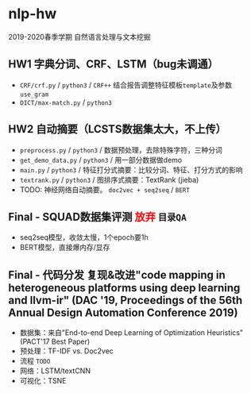# nlp-hw
2019-2020春季学期 自然语言处理与文本挖掘

## HW1  字典分词、CRF、LSTM（bug未调通）
 + `CRF/crf.py`  /   `python3`  /  `CRF++` 结合报告调整特征模板`template`及参数`use_gram`
 + `DICT/max-match.py`  /  `python3` 

## HW2  自动摘要（LCSTS数据集太大，不上传）
 + `preprocess.py` / `python3` /   数据预处理，去除特殊字符，三种分词
 + `get_demo_data.py`  /   `python3`  /  用一部分数据做demo
 + `main.py`  /  `python3`  /  特征打分式摘要：比较分词、特征、打分方式的影响
 + `textrank.py` / `python3` /  图排序式摘要：TextRank (jieba)
 + TODO: 神经网络自动摘要。 `doc2vec + seq2seq` / `BERT`

## Final - SQUAD数据集评测 <font color=red>放弃</font> `目录QA`
 + seq2seq模型，收敛太慢，1个epoch要1h
 + BERT模型，直接爆内存/显存

## Final - 代码分发 复现&改进"code mapping in heterogeneous platforms using deep learning and llvm-ir" (DAC '19, Proceedings of the 56th Annual Design Automation Conference 2019)
 + 数据集：来自"End-to-end Deep Learning of Optimization Heuristics" (PACT'17 Best Paper) 
 + 预处理：TF-IDF vs. Doc2vec
 + 流程 `TODO`
 + 网络：LSTM/textCNN
 + 可视化：TSNE